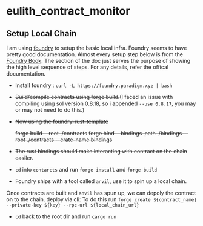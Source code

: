 # eulith_contract_monitor

## Setup Local Chain
I am using [foundry](https://github.com/foundry-rs/foundry) to setup the basic local infra. Foundry seems to have pretty good documentation. Almost every setup step below is from the [Foundry Book](https://book.getfoundry.sh/). The section of the doc just serves the purpose of showing the high level sequence of steps. For any details, refer the offical documentation. 

- Install foundry : `curl -L https://foundry.paradigm.xyz | bash`
- ~~Build/compile contracts using forge build.~~(I faced an issue with compiling using sol version 0.8.18, so i appended `--use 0.8.17`, you may or may not need to do this.) 
- ~~Now using the [foundry-rust-template](https://github.com/foundry-rs/foundry-rust-template)~~

  ~~forge build --root ./contracts~~
  ~~forge bind --bindings-path ./bindings --root ./contracts --crate-name bindings~~

 
- ~~The rust bindings should make interacting with contract on the chain easiler.~~

- `cd` into `contarcts` and run `forge install` and `forge build`
- Foundry ships with a tool called `anvil`,  use it to spin up a local chain.


Once contracts are built and `anvil` has spun up, we can depoly the contract on to the chain. 
deploy via cli: To do this run `forge create ${contract_name} --private-key ${key} --rpc-url ${local_chain_url}`
- `cd` back to the root dir and run `cargo run`
